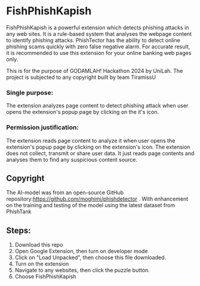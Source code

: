 # FishPhishKapish

FishPhishKapish is a powerful extension which detects phishing attacks in any web sites. It is a rule-based system that analyses the webpage content to identify phishing attacks. PhishTector has the ability to detect online phishing scams quickly with zero false negative alarm. For accurate result, it is recommended to use this extension for your online banking web pages only.

This is for the purpose of GODAMLAH! Hackathon 2024 by UniLah. The project is subjected to any copyright built by team TiramissU

### Single purpose:

The extension analyzes page content to detect phishing attack when user opens the extension's popup page by clicking on the it's icon.

### Permission justification:

The extension reads page content to analyze it when user opens the extension's popup page by clicking on the extension's icon.
The extension does not collect, transmit or share user data. It just reads page contents and analyses them to find any suspicious content source.

## Copyright
The AI-model was from an open-source GitHub repository:https://github.com/moghimi/phishdetector . With enhancement on the training and testing of the model using the latest dataset from PhishTank

## Steps:
1) Download this repo
2) Open Google Extension, then turn on developer mode
3) Click on "Load Unpacked", then choose this file downloaded.
4) Turn on the extension
5) Navigate to any websites, then click the puzzle button.
6) Choose FishPhishKapish
